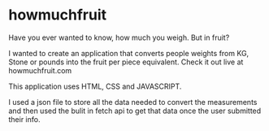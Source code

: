 # howmuchfruit
Have you ever wanted to know, how much you weigh. But in fruit?

I wanted to create an application that converts people weights from KG, Stone or pounds into the fruit per piece equivalent. Check it out live at howmuchfruit.com

This application uses HTML, CSS and JAVASCRIPT. 

I used a json file to store all the data needed to convert the measurements and then used the bulit in fetch api to get that data once the user submitted their info.
